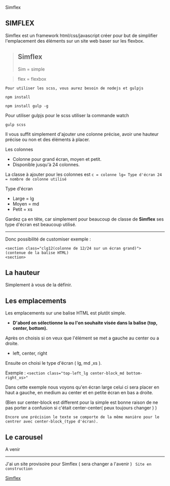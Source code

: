 Simflex
## SIMFLEX
Simflex est un framework html/css/javascript créer pour but de simplifier l'emplacement des éléments sur un site web baser sur les flexbox.


>Simflex 
>--------
> Sim = simple

> flex = flexbox


`Pour utiliser les scss, vous aurez besoin de nodejs et gulpjs`

`npm install`

`npm install gulp -g`


Pour utiliser gulpjs pour le scss utiliser la commande watch

`gulp scss`


Il vous suffit simplement d'ajouter une colonne précise, avoir une hauteur précise ou non et des éléments à placer.

Les colonnes

 - Colonne pour grand écran, moyen et petit.
 - Disponible jusqu'à 24 colonnes.

 La classe à ajouter pour les colonnes est 
 `c = colonne lg= Type d'écran 24 = nombre de colonne utilisé`
 
 Type d'écran
 

 - Large = lg
 - Moyen = md
 - Petit = xs

Gardez ça en tête, car simplement pour beaucoup de classe de **Simflex** ses type d'écran est beaucoup utilisé.

----------


Donc possibilité de customiser exemple :

    <section class="clg12(colonne de 12/24 sur un écran grand)">
	(contenue de la balise HTML)
	<section>
	
## La hauteur

Simplement à vous de la définir.


## Les emplacements

Les emplacements sur une balise HTML est plutôt simple.

- **D'abord on sélectionne la ou l'on souhaite visée dans la balise (top, center, bottom).**

Après on choisis si on veux que l'élément se met a gauche au center ou a droite.

- left, center, right

Ensuite on choisi le type d'écran ( lg, md ,xs ).

Exemple :
 `<section class="top-left_lg center-block_md bottom-right_xs>"
 `
 
 Dans cette exemple nous voyons qu'en écran large celui ci sera placer en haut a gauche, en medium au center et en petite écran en bas a droite.

(Bien sur center-block est different pour la simple est bonne raison de ne pas porter a confusion si c'était center-center( peux toujours changer ) )

`Encore une précision le texte se comporte de la même manière pour le centrer avec center-block_(type d'écran).`


## Le carousel


A venir


-----
J'ai un site provisoire pour Simflex ( sera changer a l'avenir )
` Site en construction`

[Simflex](romaint.promo-5.codeur.online/simflex/)

